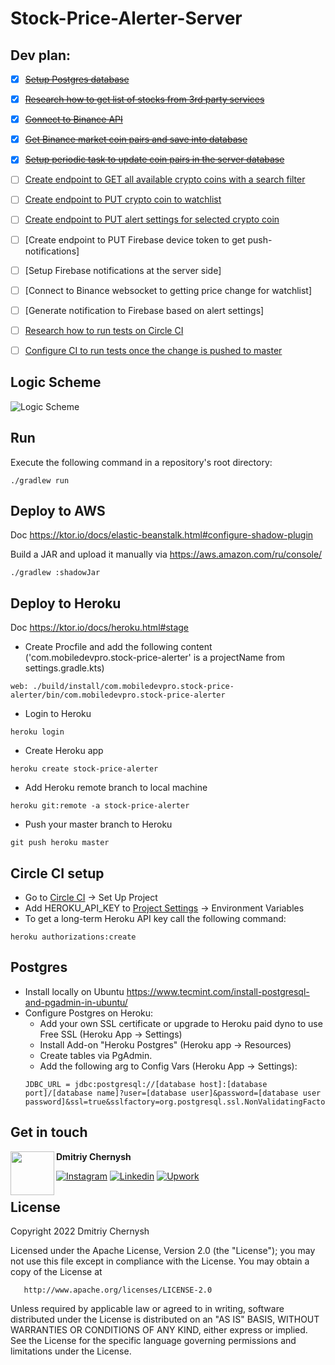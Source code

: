# Stock-Price-Alerter-Server


## Dev plan:
- [x] ~~[Setup Postgres database](https://github.com/mobiledevpro/Stock-Price-Alerter-Server/issues/3)~~
- [x] ~~[Research how to get list of stocks from 3rd party services](https://github.com/mobiledevpro/Stock-Price-Alerter-Server/issues/4)~~
- [x] ~~[Connect to Binance API](https://github.com/mobiledevpro/Stock-Price-Alerter-Server/issues/7)~~
- [x] ~~[Get Binance market coin pairs and save into database](https://github.com/mobiledevpro/Stock-Price-Alerter-Server/issues/8)~~
- [x] ~~[Setup periodic task to update coin pairs in the server database](https://github.com/mobiledevpro/Stock-Price-Alerter-Server/issues/9)~~
- [ ] [Create endpoint to GET all available crypto coins with a search filter](https://github.com/mobiledevpro/Stock-Price-Alerter-Server/issues/10)
- [ ] [Create endpoint to PUT crypto coin to watchlist](https://github.com/mobiledevpro/Stock-Price-Alerter-Server/issues/13)
- [ ] [Create endpoint to PUT alert settings for selected crypto coin](https://github.com/mobiledevpro/Stock-Price-Alerter-Server/issues/14)
- [ ] [Create endpoint to PUT Firebase device token to get push-notifications]
- [ ] [Setup Firebase notifications at the server side]
- [ ] [Connect to Binance websocket to getting price change for watchlist]
- [ ] [Generate notification to Firebase based on alert settings]
- [ ] [Research how to run tests on Circle CI](https://github.com/mobiledevpro/Stock-Price-Alerter-Server/issues/2)
- [ ] [Configure CI to run tests once the change is pushed to master](https://github.com/mobiledevpro/Stock-Price-Alerter-Server/issues/6)


## Logic Scheme

![Logic Scheme](doc/logic_scheme.png)

## Run

Execute the following command in a repository's root directory:

```shell
./gradlew run
```

## Deploy to AWS

Doc https://ktor.io/docs/elastic-beanstalk.html#configure-shadow-plugin

Build a JAR and upload it manually via https://aws.amazon.com/ru/console/

```shell
./gradlew :shadowJar
```

## Deploy to Heroku

Doc https://ktor.io/docs/heroku.html#stage

* Create Procfile and add the following content ('com.mobiledevpro.stock-price-alerter' is a projectName from
  settings.gradle.kts)

```shell
web: ./build/install/com.mobiledevpro.stock-price-alerter/bin/com.mobiledevpro.stock-price-alerter
``` 

* Login to Heroku

```shell
heroku login
```

* Create Heroku app

```shell
heroku create stock-price-alerter
```

* Add Heroku remote branch to local machine

```shell
heroku git:remote -a stock-price-alerter
```

* Push your master branch to Heroku

```shell
git push heroku master
```

## Circle CI setup

* Go to [Circle CI](https://app.circleci.com/pipelines/) -> Set Up Project
* Add HEROKU_API_KEY to [Project Settings](https://app.circleci.com/settings/project/) -> Environment Variables
* To get a long-term Heroku API key call the following command:

```shell
heroku authorizations:create
```

## Postgres

* Install locally on Ubuntu https://www.tecmint.com/install-postgresql-and-pgadmin-in-ubuntu/
* Configure Postgres on Heroku:
  * Add your own SSL certificate or upgrade to Heroku paid dyno to use Free SSL (Heroku App -> Settings)
  * Install Add-on "Heroku Postgres" (Heroku app -> Resources)
  * Create tables via PgAdmin.
  * Add the following arg to Config Vars (Heroku App -> Settings):
  ```
  JDBC_URL = jdbc:postgresql://[database host]:[database port]/[database name]?user=[database user]&password=[database user password]&ssl=true&sslfactory=org.postgresql.ssl.NonValidatingFactory&sslmode=require
  ```

## Get in touch

<a href="https://www.instagram.com/mobiledevpro/" target="_blank">
  <img src="https://s.gravatar.com/avatar/72c649d298a8f0f088fd0850e19b9147?s=400" width="70" align="left">
</a>

**Dmitriy Chernysh**

[![Instagram](https://img.shields.io/badge/-instagram-E4405F?&logo=instagram&message=instagram&style=for-the-badge&logoColor=white&label=dev+stories+on)](https://www.instagram.com/mobiledevpro/)
[![Linkedin](https://img.shields.io/badge/-linkedin-0A66C2?logo=linkedin&style=for-the-badge&logoColor=white)](https://www.linkedin.com/in/dmitriychernysh/)
[![Upwork](https://img.shields.io/badge/-upwork-brightgreen?logo=upwork&message=Upwork&label=hire+me+on&style=for-the-badge&logoColor=white)](https://www.upwork.com/o/companies/~01b76ab8954622a7d9/)

## License

Copyright 2022 Dmitriy Chernysh

Licensed under the Apache License, Version 2.0 (the "License");
you may not use this file except in compliance with the License.
You may obtain a copy of the License at

       http://www.apache.org/licenses/LICENSE-2.0

Unless required by applicable law or agreed to in writing, software
distributed under the License is distributed on an "AS IS" BASIS,
WITHOUT WARRANTIES OR CONDITIONS OF ANY KIND, either express or implied.
See the License for the specific language governing permissions and
limitations under the License.

